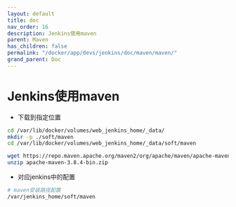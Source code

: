 ```yaml
---
layout: default
title: doc
nav_order: 16
description: Jenkins使用maven
parent: Maven
has_children: false
permalink: "/docker/app/devs/jenkins/doc/maven/maven/"
grand_parent: Doc
---
```


# Jenkins使用maven

- 下载到指定位置
  
```bash
cd /var/lib/docker/volumes/web_jenkins_home/_data/
mkdir -p ./soft/maven
cd /var/lib/docker/volumes/web_jenkins_home/_data/soft/maven

wget https://repo.maven.apache.org/maven2/org/apache/maven/apache-maven/3.8.4/apache-maven-3.8.4-bin.zip
unzip apache-maven-3.8.4-bin.zip

```

- 对应jenkins中的配置

```bash
# maven安装路径配置
/var/jenkins_home/soft/maven
```
